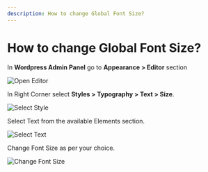 ```yaml
---
description: How to change Global Font Size?
---
```


# How to change Global Font Size?

In **Wordpress Admin Panel** go to **Appearance > Editor** section

![Open Editor](/img/tutorial/gfs1OpenEditor.png)

In Right Corner select **Styles > Typography > Text > Size**. 

![Select Style](/img/tutorial/gfs2selectStyle.png)

Select Text from the available Elements section.

![Select Text](/img/tutorial/gfs3selectText.png)

Change Font Size as per your choice.

![Change Font Size](/img/tutorial/gfs4changeFontSize.png)